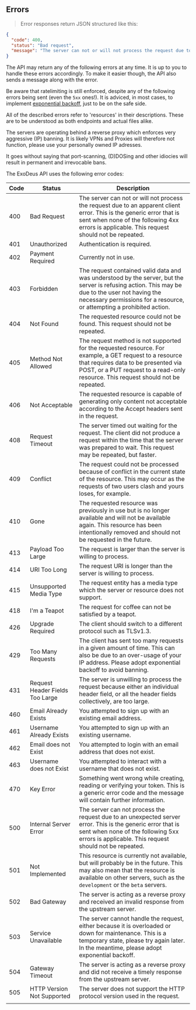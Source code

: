 ## Errors

> Error responses return JSON structured like this:

```json
{
  "code": 400,
  "status": "Bad request",
  "message": "The server can not or will not process the request due to an apparent client error."
}
```

The API may return any of the following errors at any time. It is up to you to handle these errors accordingly. To make it easier though, the API also sends a message along with the error.

Be aware that ratelimiting is still enforced, despite any of the following errors being sent (even the `5xx` ones!). It is adviced, in most cases, to implement [exponential backoff](http://en.wikipedia.org/wiki/Exponential_backoff), just to be on the safe side.

All of the described errors refer to 'resources' in their descriptions. These are to be understood as both endpoints and actual files alike.

<aside class="notice">
The servers are operating behind a reverse proxy which enforces very aggressive (IP) banning. It is likely VPNs and Proxies will therefore not function, please use your personally owned IP adresses.

It goes without saying that port-scanning, (D)DOSing and other idiocies will result in permanent and irrevocable bans.
</aside>

The ExoDeus API uses the following error codes:

Code | Status | Description
---- | ------ | ------
400 | Bad Request | The server can not or will not process the request due to an apparent client error. This is the generic error that is sent when none of the following 4xx errors is applicable. This request should not be repeated.
401 | Unauthorized | Authentication is required.
402 | Payment Required | Currently not in use.
403 | Forbidden | The request contained valid data and was understood by the server, but the server is refusing action. This may be due to the user not having the necessary permissions for a resource, or attempting a prohibited action.
404 | Not Found | The requested resource could not be found. This request should not be repeated.
405 | Method Not Allowed | The request method is not supported for the requested resource. For example, a GET request to a resource that requires data to be presented via POST, or a PUT request to a read-only resource. This request should not be repeated.
406 | Not Acceptable | The requested resource is capable of generating only content not acceptable according to the Accept headers sent in the request.
408 | Request Timeout | The server timed out waiting for the request. The client did not produce a request within the time that the server was prepared to wait. This request may be repeated, but faster.
409 | Conflict | The request could not be processed because of conflict in the current state of the resource. This may occur as the requests of two users clash and yours loses, for example.
410 | Gone | The requested resource was previously in use but is no longer available and will not be available again. This resource has been intentionally removed and should not be requested in the future.
413 | Payload Too Large | The request is larger than the server is willing to process.
414 | URI Too Long | The request URI is longer than the server is willing to process.
415 | Unsupported Media Type | The request entity has a media type which the server or resource does not support.
418 | I'm a Teapot | The request for coffee can not be satisfied by a teapot.
426 | Upgrade Required |The client should switch to a different protocol such as TLSv1.3.
429 | Too Many Requests | The client has sent too many requests in a given amount of time. This can also be due to an over-usage of your IP address. Please adopt exponential backoff to avoid banning.
431 | Request Header Fields Too Large | The server is unwilling to process the request because either an individual header field, or all the header fields collectively, are too large.
460 | Email Already Exists | You attempted to sign up with an existing email address.
461 | Username Already Exists | You attempted to sign up with an existing username.
462 | Email does not Exist | You attempted to login with an email address that does not exist.
463 | Username does not Exist | You attempted to interact with a username that does not exist.
470 | Key Error | Something went wrong while creating, reading or verifying your token. This is a generic error code and the message will contain further information.
500 | Internal Server Error | The server can not process the request due to an unexpected server error. This is the generic error that is sent when none of the following 5xx errors is applicable. This request should not be repeated.
501 | Not Implemented | This resource is currently not available, but will probably be in the future. This may also mean that the resource is available on other servers, such as the `development` or the `beta` servers.
502 | Bad Gateway | The server is acting as a reverse proxy and received an invalid response from the upstream server.
503 | Service Unavailable | The server cannot handle the request, either because it is overloaded or down for maintenance. This is a temporary state, please try again later. In the meantime, please adopt exponential backoff. 
504 | Gateway Timeout | The server is acting as a reverse proxy and did not receive a timely response from the upstream server.
505 | HTTP Version Not Supported | The server does not support the HTTP protocol version used in the request.
||
